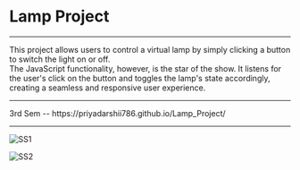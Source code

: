 # Lamp Project
<hr>
This project allows users to control a virtual lamp by simply clicking a button to switch the light on or off.<br>
The JavaScript functionality, however, is the star of the show. It listens for the user's click on the button and toggles the lamp's state accordingly, creating a seamless and responsive user experience.
<hr>
3rd Sem -- https://priyadarshii786.github.io/Lamp_Project/
<hr>

![SS1](https://github.com/priyadarshii786/Lamp_Project/assets/100780858/7da71cce-18e9-42ee-8368-862e0b8de8bc)

![SS2](https://github.com/priyadarshii786/Lamp_Project/assets/100780858/a34d2c5d-56c7-46aa-b86c-f3c444453a27)

